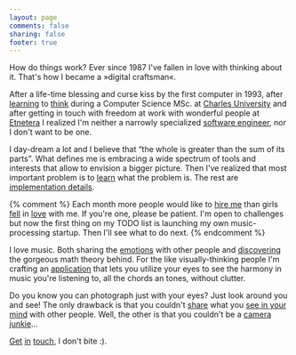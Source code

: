 ```yaml
---
layout: page
comments: false
sharing: false
footer: true
---
```


How do things work? Ever since 1987 I've fallen in love with thinking about it. That's how I became a &raquo;digital craftsman&laquo;.

After a life-time blessing and curse kiss by the first computer in 1993, after <a href="https://www.dropbox.com/sh/6rkoubtpoc1fsje/1x6AuuOJbf/mff-uk" title="My BSc. and MSc. theses in Computer Graphics">learning</a> to <a href="http://bokehlab.zamecnik.org/" title="On Rendering with Complex Camera Models - the conference paper resulting from the thesis project">think</a> during a Computer Science MSc. at <a href="http://www.mff.cuni.cz/" title="Faculty of Mathematics and Physics - Computer Graphics">Charles University</a> and after getting in touch with freedom at work with wonderful people at <a href="http://etnetera.cz/">Etnetera</a> I realized I'm neither a narrowly specialized <a href="https://github.com/bzamecnik/" title="I hope someday I'll publish all my useful software">software engineer</a>, nor I don't want to be one.
  
I day-dream a lot and I believe that &ldquo;the whole is greater than the sum of its parts&rdquo;. What defines me is embracing a wide spectrum of tools and interests that allow to envision a bigger picture. Then I've realized that most important problem is to <a href="http://en.wikipedia.org/wiki/Lean_Startup">learn</a> what the problem is. The rest are [implementation details](/projects/ "My projects").

{% comment %}
Each month more people would like to <a href="http://www.linkedin.com/in/bohumirzamecnik" title="Now, after graduating, I can empathise into an attractive blond :)">hire me</a> than girls <a href="https://soundcloud.com/bohumir-zamecnik/coursera-jazz-04" title="If that happens then afterewards usually some music is produced as a result.">fell</a> in <a href="https://soundcloud.com/bohumir-zamecnik/coursera-jazz-imp-week1" title="...especially when a Jazz Improvization course is around. I didn't wait a while.">love</a> with me. If you're one, please be patient. I'm open to challenges but now the first thing on my TODO list is launching my own music-processing startup. Then I'll see what to do next.
{% endcomment %}

I love music. Both sharing the <a href="http://corale.cz/" title="Since high school I sing with great people in the Corale choir">emotions</a> with other people and <a href="/blog/archives/" title="I occassionally write a blog about music theory">discovering</a> the gorgeous math theory behind. For the like visually-thinking people I'm crafting an <a href="http://harmoneye.com/" title="HarmonEye">application</a> that lets you utilize your eyes to see the harmony in music you're listening to, all the chords an tones, without clutter.

Do you know you can photograph just with your eyes? Just look around you and see! The only drawback is that you couldn't <a href="https://plus.google.com/112168593075061741028/photos"  title="Photos on G+">share</a> what you <a href="http://instagram.com/bzamecnik" title="Photos on Instagram">see in your mind</a> with other people. Well, the other is that you couldn't be a <a href="http://www.flickr.com/photos/elgriton" title="Photos on Flickr">camera junkie</a>...

<a href="https://twitter.com/bzamecnik" title="@bzamecnik on Twitter">Get</a> <a href="http://www.linkedin.com/in/bohumirzamecnik" title="LinkedIn profile">in</a> <a href="https://www.facebook.com/bohumir.zamecnik" title="FaceBook">touch</a>, I don't bite :).
